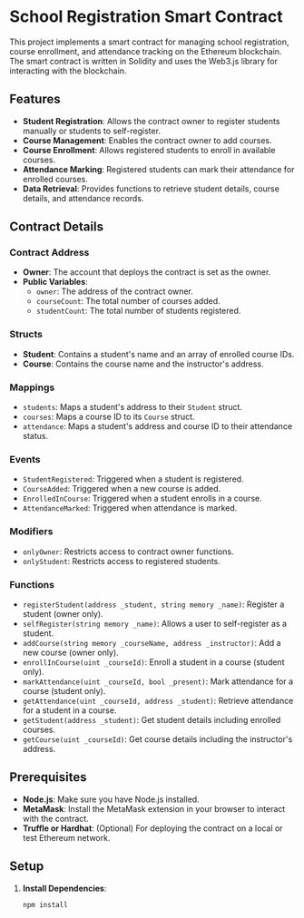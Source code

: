 # School Registration Smart Contract

This project implements a smart contract for managing school registration, course enrollment, and attendance tracking on the Ethereum blockchain. The smart contract is written in Solidity and uses the Web3.js library for interacting with the blockchain.

## Features

- **Student Registration**: Allows the contract owner to register students manually or students to self-register.
- **Course Management**: Enables the contract owner to add courses.
- **Course Enrollment**: Allows registered students to enroll in available courses.
- **Attendance Marking**: Registered students can mark their attendance for enrolled courses.
- **Data Retrieval**: Provides functions to retrieve student details, course details, and attendance records.

## Contract Details

### Contract Address

- **Owner**: The account that deploys the contract is set as the owner.
- **Public Variables**:
  - `owner`: The address of the contract owner.
  - `courseCount`: The total number of courses added.
  - `studentCount`: The total number of students registered.
  
### Structs

- **Student**: Contains a student's name and an array of enrolled course IDs.
- **Course**: Contains the course name and the instructor's address.

### Mappings

- `students`: Maps a student's address to their `Student` struct.
- `courses`: Maps a course ID to its `Course` struct.
- `attendance`: Maps a student's address and course ID to their attendance status.

### Events

- `StudentRegistered`: Triggered when a student is registered.
- `CourseAdded`: Triggered when a new course is added.
- `EnrolledInCourse`: Triggered when a student enrolls in a course.
- `AttendanceMarked`: Triggered when attendance is marked.

### Modifiers

- `onlyOwner`: Restricts access to contract owner functions.
- `onlyStudent`: Restricts access to registered students.

### Functions

- `registerStudent(address _student, string memory _name)`: Register a student (owner only).
- `selfRegister(string memory _name)`: Allows a user to self-register as a student.
- `addCourse(string memory _courseName, address _instructor)`: Add a new course (owner only).
- `enrollInCourse(uint _courseId)`: Enroll a student in a course (student only).
- `markAttendance(uint _courseId, bool _present)`: Mark attendance for a course (student only).
- `getAttendance(uint _courseId, address _student)`: Retrieve attendance for a student in a course.
- `getStudent(address _student)`: Get student details including enrolled courses.
- `getCourse(uint _courseId)`: Get course details including the instructor's address.

## Prerequisites

- **Node.js**: Make sure you have Node.js installed.
- **MetaMask**: Install the MetaMask extension in your browser to interact with the contract.
- **Truffle or Hardhat**: (Optional) For deploying the contract on a local or test Ethereum network.

## Setup

1. **Install Dependencies**:
   ```bash
   npm install
